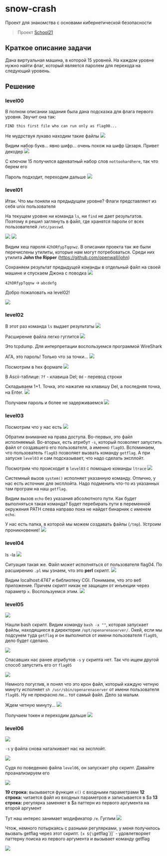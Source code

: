 # snow-crash
Проект для знакомства с основами кибернетической безопасности

> Проект [School21](https://21-school.ru/)


## Краткое описание задачи

Дана виртуальная машина, в которой 15 уровней.
На каждом уровне нужно найти флаг, который является паролем для перехода на следующий уровень.

## Решение

### level00

В полном описании задания была дана подсказка для флага первого уровня. Звучит она так:

```
FIND this first file who can run only as flag00...
```

Не мудрствуя лукаво находим такие файлы
![](img/level00_1.png)

Видим набор букв... явно шифр... очень похож на шифр Цезаря. Привет декодер
![](img/level00_2.png)

С ключом 15 получился адекватный набор слов `nottoohardhere`, так что берем его

Пароль подходит, переходим дальше
![](img/level00_3.png)

### level01

Итак. Что мы поняли на предыдущем уровне?
Флаги представляют из себя unix пользователя


На текущем уровне ни команда `ls`, ни `find` не дает результатов.
Поэтому я решил заглянуть в файл, где хранятся пароли от всех пользователей `/etc/passwd`.

![](img/level01_1.png)
![](img/level01_2.png)

Видим хеш пароля `42hDRfypTqqnwz`.
В описании проекта так же были перечислены утилиты, которые нам могут потребоваться. Среди них утилита __John the Ripper__ (https://github.com/openwall/john)

Сохраняем результат предыдущей команды в отдельный файл на своей машине и спускаем Джона с поводка
![](img/level01_3.png)

`42hDRfypTqqnw` -> `abcdefg`

Добро пожаловать на level02!

![](img/level01_4.png)

### level02

В этот раз команда `ls` выдает результаты
![](img/level02_1.png)

Расширение файла легко гуглится
![](img/level02_2.png)

Это tcpdump. Для интерпретации воспользуемся программой WireShark

АГА, это пароль! Только что за точки...
![](img/level02_3.png)

Посмотрим в hex формате
![](img/level02_4.png)

В Ascii-таблице: `7f` - клавиша Del; `0d` - перевод строки

Складываем 1+1. Точка, это нажатие на клавишу Del, а последняя точка, на Enter.
![](img/level02_5.gif)

Получаем пароль и более не задерживаемся
![](img/level02_6.png)

### level03

Посмотрим что у нас есть
![](img/level03_1.png)

Обратим внимание на права доступа. Во-первых, это файл исполняемый.
Во-вторых, есть атрибут `-s`, который позволяет запустить файл от создавшего его пользователя, а именно `flag03`. Вспоминаем, что пользователь `flag03` позволяет вызвать команду `getflag`. А при запуске `level03` и сам подсказывает, что надо сделать эксплойт.

Посмотрим что происходит в `level03` с помощью команды `ltrace`
![](img/level03_2.png)

Системный вызов `system()` исполняет указанную команду. Отлично, у нас есть источник для эксплойта. Надо подменить что-то из указанных там програм на наш `getflag`.

Видим вызов `echo` без указания абсолютного пути. Как будет выполняться такая команда?
Будет перебирать пути в переменной окружения PATH слева направо пока не найдет бинарник с именем `echo`.

У нас есть папка, в которой мы можем создавать файлы (`/tmp`).
Устроим проникновение!
![](img/level03_3.png)

### level04

ls -la
![](img/level04_1.png)

Ситуация такая же. Файл может исполняться от пользователя flag04.
По раcширению `.pl` мы узнаем, что это __perl__ скрипт.
![](img/level04_2.png)

Видим localhost:4747 и библиотеку CGI. Понимаем, что это веб приложение. Причем скрипт никак не защищен от инъекции через параметр `x`.
Воспользуемся этим.
![](img/level04_3.png)

### level05

![](img/level05_1.png)

Нашли bash скрипт.
Видим команду `bash -x ""`, которая запускает файлы, находящиеся в директории `/opt/openarenaserver/`.
Окей, если мы подсунем туда `getflag` и он выполнится от имени пользователя `flag05`, дело будет сделано.

![](img/level05_2.png)

Спасавших нас ранее атрибутов `-s` у скрипта нет. Так что ищем другой способ запустить его от `flag05`

![](img/level05_3.png)

Немного погуглив, я понял что это крон файл, который каждую четную минуту исполняет `sh /usr/sbin/openarenaserver` от имени пользователя `flag05`. Ну не прекрасно ли... тот самый файл.
Дело за малым.

Ждем четную минуту...
![](img/level05_4.png)

Получаем токен и переходим дальше
![](img/level05_5.png)

### level06

![](img/level06_1.png)

`-s` у файла снова наталкивает нас на эксплойт.

![](img/level06_2.png)

Судя по поведению файла `level06`, он запускает php скрипт. Давайте проанализируем его

![](img/level06_3.png)

__19 строка:__ вызывается функция `x()` с входными параметрами
__12 строка:__ читается файл из входных параметров и записывается в $a
__13 строка:__ регулярка заменяет в $a паттерн из первого аргумента на второй аргумент

Тут наш интерес занимает модификатор `/e`. Гуглим
![](img/level06_4.png)

Чтож, немного потыркаясь с разными регулярками, у меня получилось вызвать getflag через этот скрипт.
`[x ${\`getflag\`}]` - удовлетворяет паттерну поиска из первого аргумента и вызывает команду getflag

![](img/level06_5.png)
